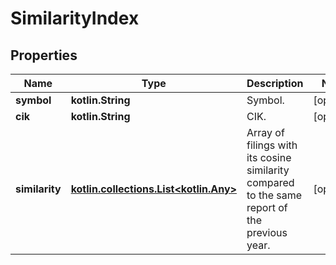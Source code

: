 
# SimilarityIndex

## Properties
Name | Type | Description | Notes
------------ | ------------- | ------------- | -------------
**symbol** | **kotlin.String** | Symbol. |  [optional]
**cik** | **kotlin.String** | CIK. |  [optional]
**similarity** | [**kotlin.collections.List&lt;kotlin.Any&gt;**](kotlin.Any.md) | Array of filings with its cosine similarity compared to the same report of the previous year. |  [optional]



